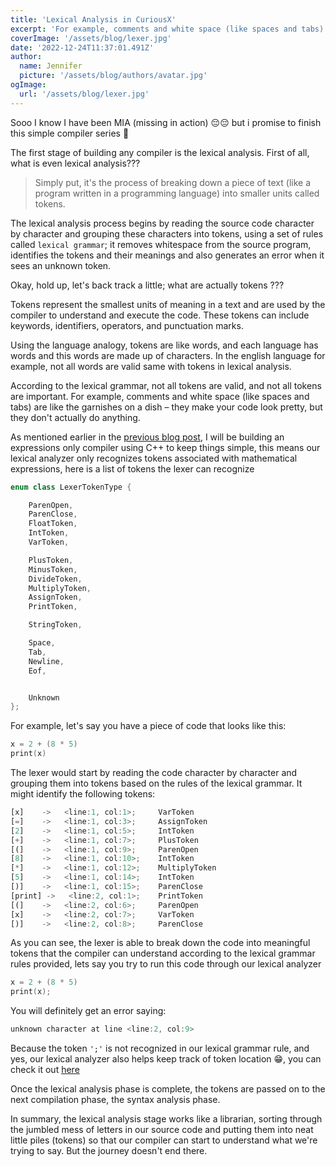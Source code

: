 ```yaml
---
title: 'Lexical Analysis in CuriousX'
excerpt: 'For example, comments and white space (like spaces and tabs) are like the garnishes on a dish - they make your code look pretty but they dont actually do anything'
coverImage: '/assets/blog/lexer.jpg'
date: '2022-12-24T11:37:01.491Z'
author:
  name: Jennifer
  picture: '/assets/blog/authors/avatar.jpg'
ogImage:
  url: '/assets/blog/lexer.jpg'
---
```



Sooo I know I have been MIA (missing in action) 😔😔 but i promise to finish this simple compiler series 🙂

The first stage of building any compiler is the lexical analysis. First of all, what is even lexical analysis??? 

> Simply put, it's the process of breaking down a piece of text (like a program written in a programming language) into smaller units called tokens. 

The lexical analysis process begins by reading the source code character by character and grouping these characters into tokens, using a set of rules called `lexical grammar`; it  removes whitespace from the source program, identifies the tokens and their meanings and also generates an error when it sees an unknown token.

Okay, hold up, let's back track a little; what are actually tokens ??? 

Tokens represent the smallest units of meaning in a text and are used by the compiler to understand and execute the code. These tokens can include keywords, identifiers, operators, and punctuation marks.

Using the language analogy, tokens are like words, and each language has words and this words are made up of characters. In the english language for example, not all words are valid same with tokens in lexical analysis.

According to the lexical grammar, not all tokens are valid, and not all tokens are important. For example, comments and white space (like spaces and tabs) are like the garnishes on a dish – they make your code look pretty, but they don't actually do anything.

As mentioned earlier in the [previous blog post](_posts/curiousx.md), I will be building an expressions only compiler using C++ to keep things simple, this means our lexical analyzer only recognizes tokens associated with mathematical expressions, here is a list of tokens the lexer can recognize 

```cpp
enum class LexerTokenType {

    ParenOpen,
    ParenClose,
    FloatToken,
    IntToken,
    VarToken,

    PlusToken,
    MinusToken,
    DivideToken,
    MultiplyToken,
    AssignToken,
    PrintToken,

    StringToken,

    Space,
    Tab,
    Newline,
    Eof,


    Unknown
};
```

For example, let's say you have a piece of code that looks like this:

```cpp
x = 2 + (8 * 5)
print(x)
```
The lexer would start by reading the code character by character and grouping them into tokens based on the rules of the lexical grammar. It might identify the following tokens:

```jsx
[x]    ->   <line:1, col:1>;	 VarToken
[=]    ->   <line:1, col:3>;	 AssignToken
[2]    ->   <line:1, col:5>;	 IntToken
[+]    ->   <line:1, col:7>;	 PlusToken
[(]    ->   <line:1, col:9>;	 ParenOpen
[8]    ->   <line:1, col:10>;	 IntToken
[*]    ->   <line:1, col:12>;	 MultiplyToken
[5]    ->   <line:1, col:14>;	 IntToken
[)]    ->   <line:1, col:15>;	 ParenClose
[print] ->   <line:2, col:1>;	 PrintToken
[(]    ->   <line:2, col:6>;	 ParenOpen
[x]    ->   <line:2, col:7>;	 VarToken
[)]    ->   <line:2, col:8>;	 ParenClose
```

As you can see, the lexer is able to break down the code into meaningful tokens that the compiler can understand according to the lexical grammar rules provided, lets say you try to run this code through our lexical analyzer 

```cpp
x = 2 + (8 * 5)
print(x);
```
You will definitely get an error saying:
```jsx
unknown character at line <line:2, col:9>

```
Because the token `';'` is not recognized in our lexical grammar rule, and yes, our lexical analyzer also helps keep track of token location 😁, you can check it out [here](https://github.com/jnyfah/CuriousX/tree/main/LexicalAnalysis)

Once the lexical analysis phase is complete, the tokens are passed on to the next compilation phase, the syntax analysis phase.

In summary, the lexical analysis stage works like a librarian, sorting through the jumbled mess of letters in our source code and putting them into neat little piles (tokens) so that our compiler can start to understand what we're trying to say. But the journey doesn't end there. 